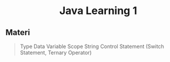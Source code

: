 <div align="center">
  
# Java Learning 1

</div>

## Materi

> Type Data
> Variable Scope
> String
> Control Statement (Switch Statement, Ternary Operator)
